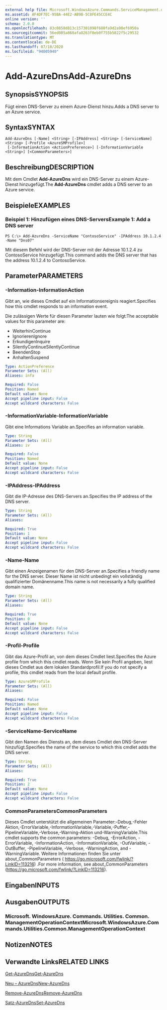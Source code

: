 ```yaml
---
external help file: Microsoft.WindowsAzure.Commands.ServiceManagement.dll-Help.xml
ms.assetid: AF4DF7EC-95BA-44E2-AB9B-5C8FE45CCE4C
online version: ''
schema: 2.0.0
ms.openlocfilehash: 83c0858d813c157301098f680fa9d2a90ef6950a
ms.sourcegitcommit: 56ed085a868afa8263f8eb0f755b5822f5c29532
ms.translationtype: MT
ms.contentlocale: de-DE
ms.lasthandoff: 07/18/2020
ms.locfileid: "94005940"
---
```

# <span data-ttu-id="e25a7-101">Add-AzureDns</span><span class="sxs-lookup"><span data-stu-id="e25a7-101">Add-AzureDns</span></span>

## <span data-ttu-id="e25a7-102">Synopsis</span><span class="sxs-lookup"><span data-stu-id="e25a7-102">SYNOPSIS</span></span>
<span data-ttu-id="e25a7-103">Fügt einen DNS-Server zu einem Azure-Dienst hinzu.</span><span class="sxs-lookup"><span data-stu-id="e25a7-103">Adds a DNS server to an Azure service.</span></span>

## <span data-ttu-id="e25a7-104">Syntax</span><span class="sxs-lookup"><span data-stu-id="e25a7-104">SYNTAX</span></span>

```
Add-AzureDns [-Name] <String> [-IPAddress] <String> [-ServiceName] <String> [-Profile <AzureSMProfile>]
 [-InformationAction <ActionPreference>] [-InformationVariable <String>] [<CommonParameters>]
```

## <span data-ttu-id="e25a7-105">Beschreibung</span><span class="sxs-lookup"><span data-stu-id="e25a7-105">DESCRIPTION</span></span>
<span data-ttu-id="e25a7-106">Mit dem Cmdlet **Add-AzureDns** wird ein DNS-Server zu einem Azure-Dienst hinzugefügt.</span><span class="sxs-lookup"><span data-stu-id="e25a7-106">The **Add-AzureDns** cmdlet adds a DNS server to an Azure service.</span></span>

## <span data-ttu-id="e25a7-107">Beispiele</span><span class="sxs-lookup"><span data-stu-id="e25a7-107">EXAMPLES</span></span>

### <span data-ttu-id="e25a7-108">Beispiel 1: Hinzufügen eines DNS-Servers</span><span class="sxs-lookup"><span data-stu-id="e25a7-108">Example 1: Add a DNS server</span></span>
```
PS C:\> Add-AzureDns -ServiceName "ContosoService" -IPAddress 10.1.2.4 -Name "Dns07"
```

<span data-ttu-id="e25a7-109">Mit diesem Befehl wird der DNS-Server mit der Adresse 10.1.2.4 zu ContosoService hinzugefügt.</span><span class="sxs-lookup"><span data-stu-id="e25a7-109">This command adds the DNS server that has the address 10.1.2.4 to ContosoService.</span></span>

## <span data-ttu-id="e25a7-110">Parameter</span><span class="sxs-lookup"><span data-stu-id="e25a7-110">PARAMETERS</span></span>

### <span data-ttu-id="e25a7-111">-Information</span><span class="sxs-lookup"><span data-stu-id="e25a7-111">-InformationAction</span></span>
<span data-ttu-id="e25a7-112">Gibt an, wie dieses Cmdlet auf ein Informationsereignis reagiert.</span><span class="sxs-lookup"><span data-stu-id="e25a7-112">Specifies how this cmdlet responds to an information event.</span></span>

<span data-ttu-id="e25a7-113">Die zulässigen Werte für diesen Parameter lauten wie folgt:</span><span class="sxs-lookup"><span data-stu-id="e25a7-113">The acceptable values for this parameter are:</span></span>

- <span data-ttu-id="e25a7-114">Weiterhin</span><span class="sxs-lookup"><span data-stu-id="e25a7-114">Continue</span></span>
- <span data-ttu-id="e25a7-115">Ignorieren</span><span class="sxs-lookup"><span data-stu-id="e25a7-115">Ignore</span></span>
- <span data-ttu-id="e25a7-116">Erkundigen</span><span class="sxs-lookup"><span data-stu-id="e25a7-116">Inquire</span></span>
- <span data-ttu-id="e25a7-117">SilentlyContinue</span><span class="sxs-lookup"><span data-stu-id="e25a7-117">SilentlyContinue</span></span>
- <span data-ttu-id="e25a7-118">Beenden</span><span class="sxs-lookup"><span data-stu-id="e25a7-118">Stop</span></span>
- <span data-ttu-id="e25a7-119">Anhalten</span><span class="sxs-lookup"><span data-stu-id="e25a7-119">Suspend</span></span>

```yaml
Type: ActionPreference
Parameter Sets: (All)
Aliases: infa

Required: False
Position: Named
Default value: None
Accept pipeline input: False
Accept wildcard characters: False
```

### <span data-ttu-id="e25a7-120">-InformationVariable</span><span class="sxs-lookup"><span data-stu-id="e25a7-120">-InformationVariable</span></span>
<span data-ttu-id="e25a7-121">Gibt eine Informations Variable an.</span><span class="sxs-lookup"><span data-stu-id="e25a7-121">Specifies an information variable.</span></span>

```yaml
Type: String
Parameter Sets: (All)
Aliases: iv

Required: False
Position: Named
Default value: None
Accept pipeline input: False
Accept wildcard characters: False
```

### <span data-ttu-id="e25a7-122">-IPAddress</span><span class="sxs-lookup"><span data-stu-id="e25a7-122">-IPAddress</span></span>
<span data-ttu-id="e25a7-123">Gibt die IP-Adresse des DNS-Servers an.</span><span class="sxs-lookup"><span data-stu-id="e25a7-123">Specifies the IP address of the DNS server.</span></span>

```yaml
Type: String
Parameter Sets: (All)
Aliases: 

Required: True
Position: 1
Default value: None
Accept pipeline input: False
Accept wildcard characters: False
```

### <span data-ttu-id="e25a7-124">-Name</span><span class="sxs-lookup"><span data-stu-id="e25a7-124">-Name</span></span>
<span data-ttu-id="e25a7-125">Gibt einen Anzeigenamen für den DNS-Server an.</span><span class="sxs-lookup"><span data-stu-id="e25a7-125">Specifies a friendly name for the DNS server.</span></span>
<span data-ttu-id="e25a7-126">Dieser Name ist nicht unbedingt ein vollständig qualifizierter Domänenname.</span><span class="sxs-lookup"><span data-stu-id="e25a7-126">This name is not necessarily a fully qualified domain name.</span></span>

```yaml
Type: String
Parameter Sets: (All)
Aliases: 

Required: True
Position: 0
Default value: None
Accept pipeline input: False
Accept wildcard characters: False
```

### <span data-ttu-id="e25a7-127">-Profil</span><span class="sxs-lookup"><span data-stu-id="e25a7-127">-Profile</span></span>
<span data-ttu-id="e25a7-128">Gibt das Azure-Profil an, von dem dieses Cmdlet liest.</span><span class="sxs-lookup"><span data-stu-id="e25a7-128">Specifies the Azure profile from which this cmdlet reads.</span></span>
<span data-ttu-id="e25a7-129">Wenn Sie kein Profil angeben, liest dieses Cmdlet aus dem lokalen Standardprofil.</span><span class="sxs-lookup"><span data-stu-id="e25a7-129">If you do not specify a profile, this cmdlet reads from the local default profile.</span></span>

```yaml
Type: AzureSMProfile
Parameter Sets: (All)
Aliases: 

Required: False
Position: Named
Default value: None
Accept pipeline input: False
Accept wildcard characters: False
```

### <span data-ttu-id="e25a7-130">-ServiceName</span><span class="sxs-lookup"><span data-stu-id="e25a7-130">-ServiceName</span></span>
<span data-ttu-id="e25a7-131">Gibt den Namen des Diensts an, dem dieses Cmdlet den DNS-Server hinzufügt.</span><span class="sxs-lookup"><span data-stu-id="e25a7-131">Specifies the name of the service to which this cmdlet adds the DNS server.</span></span>

```yaml
Type: String
Parameter Sets: (All)
Aliases: 

Required: True
Position: 2
Default value: None
Accept pipeline input: False
Accept wildcard characters: False
```

### <span data-ttu-id="e25a7-132">CommonParameters</span><span class="sxs-lookup"><span data-stu-id="e25a7-132">CommonParameters</span></span>
<span data-ttu-id="e25a7-133">Dieses Cmdlet unterstützt die allgemeinen Parameter:-Debug,-Fehler Aktion,-ErrorVariable,-InformationVariable,-Variable,-Puffer,-PipelineVariable,-Verbose,-Warning-Aktion und-WarningVariable.</span><span class="sxs-lookup"><span data-stu-id="e25a7-133">This cmdlet supports the common parameters: -Debug, -ErrorAction, -ErrorVariable, -InformationAction, -InformationVariable, -OutVariable, -OutBuffer, -PipelineVariable, -Verbose, -WarningAction, and -WarningVariable.</span></span> <span data-ttu-id="e25a7-134">Weitere Informationen finden Sie unter about_CommonParameters ( https://go.microsoft.com/fwlink/?LinkID=113216) .</span><span class="sxs-lookup"><span data-stu-id="e25a7-134">For more information, see about_CommonParameters (https://go.microsoft.com/fwlink/?LinkID=113216).</span></span>

## <span data-ttu-id="e25a7-135">Eingaben</span><span class="sxs-lookup"><span data-stu-id="e25a7-135">INPUTS</span></span>

## <span data-ttu-id="e25a7-136">Ausgaben</span><span class="sxs-lookup"><span data-stu-id="e25a7-136">OUTPUTS</span></span>

### <span data-ttu-id="e25a7-137">Microsoft. WindowsAzure. Commands. Utilities. Common. ManagementOperationContext</span><span class="sxs-lookup"><span data-stu-id="e25a7-137">Microsoft.WindowsAzure.Commands.Utilities.Common.ManagementOperationContext</span></span>

## <span data-ttu-id="e25a7-138">Notizen</span><span class="sxs-lookup"><span data-stu-id="e25a7-138">NOTES</span></span>

## <span data-ttu-id="e25a7-139">Verwandte Links</span><span class="sxs-lookup"><span data-stu-id="e25a7-139">RELATED LINKS</span></span>

[<span data-ttu-id="e25a7-140">Get-AzureDns</span><span class="sxs-lookup"><span data-stu-id="e25a7-140">Get-AzureDns</span></span>](./Get-AzureDns.md)

[<span data-ttu-id="e25a7-141">Neu – AzureDns</span><span class="sxs-lookup"><span data-stu-id="e25a7-141">New-AzureDns</span></span>](./New-AzureDns.md)

[<span data-ttu-id="e25a7-142">Remove-AzureDns</span><span class="sxs-lookup"><span data-stu-id="e25a7-142">Remove-AzureDns</span></span>](./Remove-AzureDns.md)

[<span data-ttu-id="e25a7-143">Satz-AzureDns</span><span class="sxs-lookup"><span data-stu-id="e25a7-143">Set-AzureDns</span></span>](./Set-AzureDns.md)


